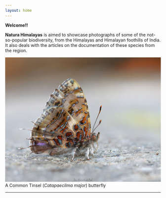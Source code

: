 ```yaml
---
layout: home
---
```

__Welcome!!__

__Natura Himalayas__ is aimed to showcase photographs of some of the not-so-popular biodiversity, from the Himalayas and Himalayan foothills of India. It also deals with the articles on the documentation of these species from the region.

![](files/catapaecilma-major.JPG "A Common Tinsel (Catapaecilma major) butterfly")
A Common Tinsel (_Catapaecilma major_) butterfly

---

